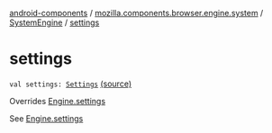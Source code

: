 [android-components](../../index.md) / [mozilla.components.browser.engine.system](../index.md) / [SystemEngine](index.md) / [settings](./settings.md)

# settings

`val settings: `[`Settings`](../../mozilla.components.concept.engine/-settings/index.md) [(source)](https://github.com/mozilla-mobile/android-components/blob/master/components/browser/engine-system/src/main/java/mozilla/components/browser/engine/system/SystemEngine.kt#L93)

Overrides [Engine.settings](../../mozilla.components.concept.engine/-engine/settings.md)

See [Engine.settings](../../mozilla.components.concept.engine/-engine/settings.md)

